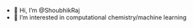 - 👋 Hi, I’m @ShoubhikRaj
- 👀 I’m interested in computational chemistry/machine learning

<!---
ShoubhikRaj/ShoubhikRaj is a ✨ special ✨ repository because its `README.md` (this file) appears on your GitHub profile.
You can click the Preview link to take a look at your changes.
--->
